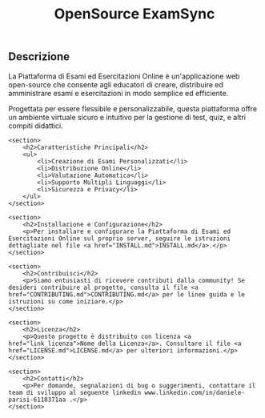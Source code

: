 
<header>
    <h1>OpenSource ExamSync</h1>
</header>

<main>
    <section>
        <h2>Descrizione</h2>
        <p>La Piattaforma di Esami ed Esercitazioni Online è un'applicazione web open-source che consente agli educatori di creare, distribuire ed amministrare esami e esercitazioni in modo semplice ed efficiente.</p>
        <p>Progettata per essere flessibile e personalizzabile, questa piattaforma offre un ambiente virtuale sicuro e intuitivo per la gestione di test, quiz, e altri compiti didattici.</p>
    </section>

    <section>
        <h2>Caratteristiche Principali</h2>
        <ul>
            <li>Creazione di Esami Personalizzati</li>
            <li>Distribuzione Online</li>
            <li>Valutazione Automatica</li>
            <li>Supporto Multipli Linguaggi</li>
            <li>Sicurezza e Privacy</li>
        </ul>
    </section>

    <section>
        <h2>Installazione e Configurazione</h2>
        <p>Per installare e configurare la Piattaforma di Esami ed Esercitazioni Online sul proprio server, seguire le istruzioni dettagliate nel file <a href="INSTALL.md">INSTALL.md</a>.</p>
    </section>

    <section>
        <h2>Contribuisci</h2>
        <p>Siamo entusiasti di ricevere contributi dalla community! Se desideri contribuire al progetto, consulta il file <a href="CONTRIBUTING.md">CONTRIBUTING.md</a> per le linee guida e le istruzioni su come iniziare.</p>
    </section>

    <section>
        <h2>Licenza</h2>
        <p>Questo progetto è distribuito con licenza <a href="link_licenza">Nome della Licenza</a>. Consultare il file <a href="LICENSE.md">LICENSE.md</a> per ulteriori informazioni.</p>
    </section>

    <section>
        <h2>Contatti</h2>
        <p>Per domande, segnalazioni di bug o suggerimenti, contattare il team di sviluppo al seguente linkedin www.linkedin.com/in/daniele-parisi-6118371aa .</p>
    </section>
</main>
</body>
